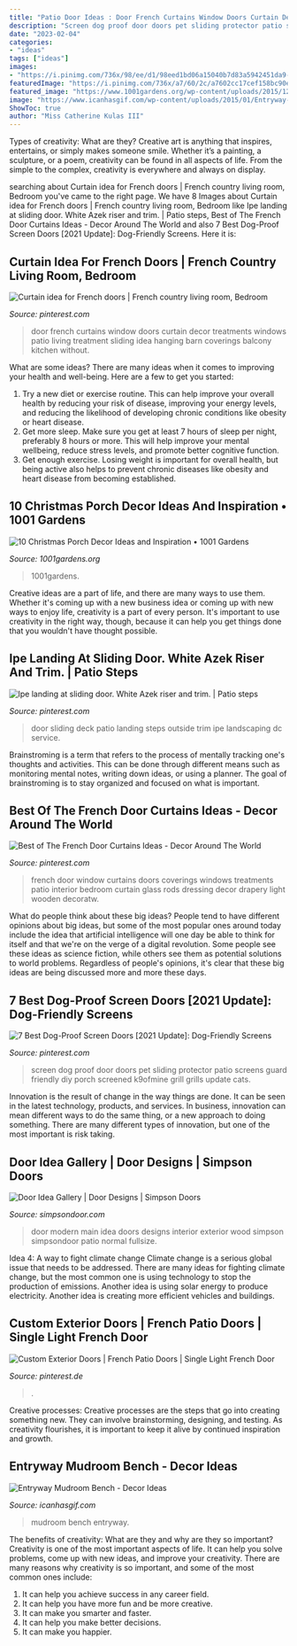 ```yaml
---
title: "Patio Door Ideas : Door French Curtains Window Doors Curtain Decor Treatments Windows Patio Living Treatment Sliding Idea Hanging Barn Coverings Balcony Kitchen Without"
description: "Screen dog proof door doors pet sliding protector patio screens guard friendly diy porch screened k9ofmine grill grills update cats"
date: "2023-02-04"
categories:
- "ideas"
tags: ["ideas"]
images:
- "https://i.pinimg.com/736x/98/ee/d1/98eed1bd06a15040b7d83a5942451da9--outside-patio-deck-patio.jpg"
featuredImage: "https://i.pinimg.com/736x/a7/60/2c/a7602cc17cef158bc90ef5393e183296--door-window-curtains-french-door-curtains.jpg"
featured_image: "https://www.1001gardens.org/wp-content/uploads/2015/12/1001gardens.org-christmas-porch-idea.jpg"
image: "https://www.icanhasgif.com/wp-content/uploads/2015/01/Entryway-Mudroom-Bench.jpg"
ShowToc: true
author: "Miss Catherine Kulas III"
---
```



Types of creativity: What are they?
Creative art is anything that inspires, entertains, or simply makes someone smile. Whether it’s a painting, a sculpture, or a poem, creativity can be found in all aspects of life. From the simple to the complex, creativity is everywhere and always on display.

	

		
searching about Curtain idea for French doors | French country living room, Bedroom you've came to the right page. We have 8 Images about Curtain idea for French doors | French country living room, Bedroom like Ipe landing at sliding door. White Azek riser and trim. | Patio steps, Best of The French Door Curtains Ideas - Decor Around The World and also 7 Best Dog-Proof Screen Doors [2021 Update]: Dog-Friendly Screens. Here it is:
		
    
## Curtain Idea For French Doors | French Country Living Room, Bedroom

<img loading=lazy src="https://i.pinimg.com/736x/a7/60/2c/a7602cc17cef158bc90ef5393e183296--door-window-curtains-french-door-curtains.jpg" onerror="this.onerror=null;this.src='https://tse4.mm.bing.net/th?id=OIP.rdmls8NqEX59Dp6j8aVG3wHaJ6&amp;pid=15.1';" alt="Curtain idea for French doors | French country living room, Bedroom">

_Source: pinterest.com_

>door french curtains window doors curtain decor treatments windows patio living treatment sliding idea hanging barn coverings balcony kitchen without. 

	

What are some ideas?
There are many ideas when it comes to improving your health and well-being. Here are a few to get you started: 
1. Try a new diet or exercise routine. This can help improve your overall health by reducing your risk of disease, improving your energy levels, and reducing the likelihood of developing chronic conditions like obesity or heart disease. 
2. Get more sleep. Make sure you get at least 7 hours of sleep per night, preferably 8 hours or more. This will help improve your mental wellbeing, reduce stress levels, and promote better cognitive function. 
3. Get enough exercise. Losing weight is important for overall health, but being active also helps to prevent chronic diseases like obesity and heart disease from becoming established.

    
## 10 Christmas Porch Decor Ideas And Inspiration • 1001 Gardens

<img loading=lazy src="https://www.1001gardens.org/wp-content/uploads/2015/12/1001gardens.org-christmas-porch-idea.jpg" onerror="this.onerror=null;this.src='https://tse2.mm.bing.net/th?id=OIP.xSs1Es6lj_ot3h0HXf-DRgHaLL&amp;pid=15.1';" alt="10 Christmas Porch Decor Ideas and Inspiration • 1001 Gardens">

_Source: 1001gardens.org_

>1001gardens. 

	

Creative ideas are a part of life, and there are many ways to use them. Whether it's coming up with a new business idea or coming up with new ways to enjoy life, creativity is a part of every person. It's important to use creativity in the right way, though, because it can help you get things done that you wouldn't have thought possible.

    
## Ipe Landing At Sliding Door. White Azek Riser And Trim. | Patio Steps

<img loading=lazy src="https://i.pinimg.com/736x/98/ee/d1/98eed1bd06a15040b7d83a5942451da9--outside-patio-deck-patio.jpg" onerror="this.onerror=null;this.src='https://tse3.mm.bing.net/th?id=OIP.Zl4w9m7s_1uAZ2ldufprSQHaJ3&amp;pid=15.1';" alt="Ipe landing at sliding door. White Azek riser and trim. | Patio steps">

_Source: pinterest.com_

>door sliding deck patio landing steps outside trim ipe landscaping dc service. 

	

Brainstroming is a term that refers to the process of mentally tracking one's thoughts and activities. This can be done through different means such as monitoring mental notes, writing down ideas, or using a planner. The goal of brainstroming is to stay organized and focused on what is important.

    
## Best Of The French Door Curtains Ideas - Decor Around The World

<img loading=lazy src="https://i.pinimg.com/736x/b9/d0/5f/b9d05fb375acb7b1e70ab7138bcaebd0--door-curtain-ideas-drapery-ideas.jpg" onerror="this.onerror=null;this.src='https://tse3.mm.bing.net/th?id=OIP.V5qBqAne2DPqkKCMIi1IdQHaK2&amp;pid=15.1';" alt="Best of The French Door Curtains Ideas - Decor Around The World">

_Source: pinterest.com_

>french door window curtains doors coverings windows treatments patio interior bedroom curtain glass rods dressing decor drapery light wooden decoratw. 

	

What do people think about these big ideas?
People tend to have different opinions about big ideas, but some of the most popular ones around today include the idea that artificial intelligence will one day be able to think for itself and that we're on the verge of a digital revolution. Some people see these ideas as science fiction, while others see them as potential solutions to world problems. Regardless of people's opinions, it's clear that these big ideas are being discussed more and more these days.

    
## 7 Best Dog-Proof Screen Doors [2021 Update]: Dog-Friendly Screens

<img loading=lazy src="https://i.pinimg.com/736x/a7/99/41/a799411e8d58b880adcb0d31eca4fff3.jpg" onerror="this.onerror=null;this.src='https://tse2.mm.bing.net/th?id=OIP.Erz53jydMlrc3T9KuLVbGQHaLy&amp;pid=15.1';" alt="7 Best Dog-Proof Screen Doors [2021 Update]: Dog-Friendly Screens">

_Source: pinterest.com_

>screen dog proof door doors pet sliding protector patio screens guard friendly diy porch screened k9ofmine grill grills update cats. 

	

Innovation is the result of change in the way things are done. It can be seen in the latest technology, products, and services. In business, innovation can mean different ways to do the same thing, or a new approach to doing something. There are many different types of innovation, but one of the most important is risk taking.

    
## Door Idea Gallery | Door Designs | Simpson Doors

<img loading=lazy src="http://www.simpsondoor.com/door-idea-gallery/fullsize/4073.jpg" onerror="this.onerror=null;this.src='https://tse1.mm.bing.net/th?id=OIP.LwziJEpZRV_OOXSY_nPsOQHaLT&amp;pid=15.1';" alt="Door Idea Gallery | Door Designs | Simpson Doors">

_Source: simpsondoor.com_

>door modern main idea doors designs interior exterior wood simpson simpsondoor patio normal fullsize. 

	

Idea 4: A way to fight climate change
Climate change is a serious global issue that needs to be addressed. There are many ideas for fighting climate change, but the most common one is using technology to stop the production of emissions. Another idea is using solar energy to produce electricity. Another idea is creating more efficient vehicles and buildings.

    
## Custom Exterior Doors | French Patio Doors | Single Light French Door

<img loading=lazy src="https://i.pinimg.com/736x/5d/75/d8/5d75d8cbc11784eea85acf99ea7cdebb.jpg" onerror="this.onerror=null;this.src='https://tse3.mm.bing.net/th?id=OIP.olyxHI7ssnAVJ0EIGBByAQHaNK&amp;pid=15.1';" alt="Custom Exterior Doors | French Patio Doors | Single Light French Door">

_Source: pinterest.de_

>. 

	

Creative processes:
Creative processes are the steps that go into creating something new. They can involve brainstorming, designing, and testing. As creativity flourishes, it is important to keep it alive by continued inspiration and growth.

    
## Entryway Mudroom Bench - Decor Ideas

<img loading=lazy src="https://www.icanhasgif.com/wp-content/uploads/2015/01/Entryway-Mudroom-Bench.jpg" onerror="this.onerror=null;this.src='https://tse2.mm.bing.net/th?id=OIP.QVtr5ZT86R5ZZBoUYsva4AHaLE&amp;pid=15.1';" alt="Entryway Mudroom Bench - Decor Ideas">

_Source: icanhasgif.com_

>mudroom bench entryway. 

	

The benefits of creativity: What are they and why are they so important?
Creativity is one of the most important aspects of life. It can help you solve problems, come up with new ideas, and improve your creativity. There are many reasons why creativity is so important, and some of the most common ones include: 
1) It can help you achieve success in any career field.
2) It can help you have more fun and be more creative. 
3) It can make you smarter and faster. 
4) It can help you make better decisions. 
5) It can make you happier.

